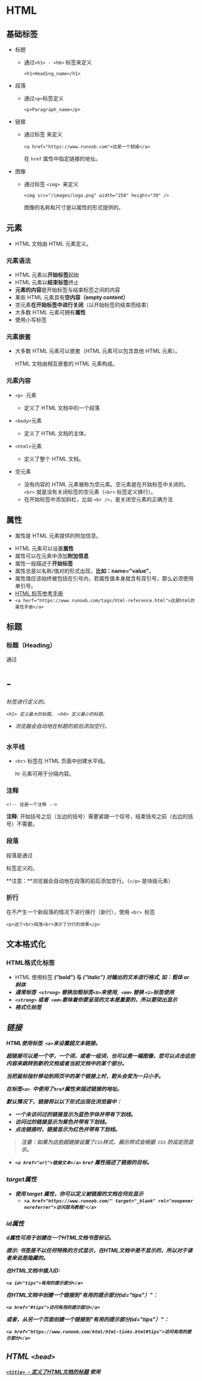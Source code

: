 # HTML

## 基础标签

* 标题

  * 通过`<h1> - <h6>` 标签来定义

    `<h1>Heading_name</h1>`

* 段落 

  * 通过`<p>`标签定义

    `<p>Paragraph_name</p>`

* 链接

  * 通过标签 <a> 来定义

    `<a href="https://www.runoob.com">这是一个链接</a>`

    在 `href` 属性中指定链接的地址。

* 图像

  * 通过标签 `<img> `来定义

    `<img src="/images/logo.png" width="258" height="39" />`

    图像的名称和尺寸是以属性的形式提供的。

## 元素

* HTML 文档由 HTML 元素定义。

### 元素语法

- HTML 元素以**开始标签**起始
- HTML 元素以**结束标签**终止
- **元素的内容**是开始标签与结束标签之间的内容
- 某些 HTML 元素具有**空内容（empty content）**
- 空元素**在开始标签中进行关闭**（以开始标签的结束而结束）
- 大多数 HTML 元素可拥有**属性**
- 使用小写标签

### 元素嵌套

* 大多数 HTML 元素可以嵌套（HTML 元素可以包含其他 HTML 元素）。

  HTML 文档由相互嵌套的 HTML 元素构成。

### 元素内容

* `<p> `元素
  * 定义了 HTML 文档中的一个段落
* `<body>`元素
  * 定义了 HTML 文档的主体。
* `<html>`元素
  * 定义了整个 HTML 文档。

* 空元素
  * 没有内容的 HTML 元素被称为空元素。空元素是在开始标签中关闭的。`<br>` 就是没有关闭标签的空元素（`<br>` 标签定义换行）。
  * 在开始标签中添加斜杠，比如 `<br />`，是关闭空元素的正确方法

## 属性

* 属性是 HTML 元素提供的附加信息。

- HTML 元素可以设置**属性**
- 属性可以在元素中添加**附加信息**
- 属性一般描述于**开始标签**
- 属性总是以名称/值对的形式出现，**比如：name="value"**。
- 属性值应该始终被包括在引号内，若属性值本身就含有双引号，那么必须使用单引号。
-  [HTML 标签参考手册](https://www.runoob.com/tags/html-reference.html)
  - `<a herf="https://www.runoob.com/tags/html-reference.html">这是html的属性手册</a>`

## 标题

### 标题（Heading）

通过 <h1> - <h6> 标签进行定义的。

`<h1> 定义最大的标题。 <h6> 定义最小的标题。`

* 浏览器会自动地在标题的前后添加空行。

### 水平线

* `<hr>` 标签在 HTML 页面中创建水平线。

  hr 元素可用于分隔内容。

### 注释

`<!-- 这是一个注释 -->`

**注释:** 开始括号之后（左边的括号）需要紧跟一个叹号，结束括号之前（右边的括号）不需要。

### 段落

段落是通过 <p> 标签定义的。

**注意：**浏览器会自动地在段落的前后添加空行。（`</p>` 是块级元素）

### 折行

在不产生一个新段落的情况下进行换行（新行），使用 `<br> `标签

`<p>这个<br>段落<br>演示了分行的效果</p>`

## 文本格式化

### HTML格式化标签

* HTML 使用标签 <b>("bold") 与 <i>("italic") 对输出的文本进行格式, 如：**粗体** or *斜体*
* **通常标签` <strong>` 替换加粗标签` <b> `来使用,` <em>` 替换 `<i>`标签使用**
* `<strong>` 或者` <em>`意味着你要呈现的文本是重要的，所以要突出显示
* <a herf="https://www.runoob.com/html/html-formatting.html">格式化标签</a>

## 链接

HTML使用标签` <a>`来设置超文本链接。

超链接可以是一个字，一个词，或者一组词，也可以是一幅图像，您可以点击这些内容来跳转到新的文档或者当前文档中的某个部分。

当把鼠标指针移动到网页中的某个链接上时，箭头会变为一只小手。

在标签`<a> `中使用了`href`属性来描述链接的地址。

默认情况下，链接将以以下形式出现在浏览器中：

- 一个未访问过的链接显示为蓝色字体并带有下划线。
- 访问过的链接显示为紫色并带有下划线。
- 点击链接时，链接显示为红色并带有下划线。

> 注意：如果为这些超链接设置了` CSS `样式，展示样式会根据` CSS` 的设定而显示。

* `<a href="url">链接文本</a>`    `href` 属性描述了链接的目标。

### target属性

* 使用 target 属性，你可以定义被链接的文档在何处显示
  * `<a href="https://www.runoob.com/" target="_blank" rel="noopener noreferrer">访问菜鸟教程!</a>`   <!---打开新的标签页--->

### id属性

d属性可用于创建在一个HTML文档书签标记。

**提示:** 书签是不以任何特殊的方式显示，在HTML文档中是不显示的，所以对于读者来说是隐藏的。

在HTML文档中插入ID:

`<a id="tips">有用的提示部分</a>`

在HTML文档中创建一个链接到"有用的提示部分(id="tips"）"：

`<a href="#tips">访问有用的提示部分</a>`

或者，从另一个页面创建一个链接到"有用的提示部分(id="tips"）"：

`<a href="https://www.runoob.com/html/html-links.html#tips">访问有用的提示部分</a>`

## HTML `<head>`

[`<title> `- 定义了HTML文档的标题](https://www.runoob.com/try/try.php?filename=tryhtml_title)
使用 <title> 标签定义HTML文档的标题

[`<base>` - 定义了所有链接的URL](https://www.runoob.com/try/try.php?filename=tryhtml_base)
使用 <base> 定义页面中所有链接默认的链接目标地址。

<meta> - 提供了HTML文档的meta标记使用 <meta> 元素来描述HTML文档的描述，关键词，作者，字符集等。

### `<head>`元素

`<head>` 元素包含了所有的头部标签元素。在 `<head>`元素中你可以插入脚本（scripts）, 样式文件`（CSS）`，及各种meta信息。

可以添加在头部区域的元素标签为: `<title>`,` <style>`,` <meta>`, `<link>`, `<script>`, `<noscript>` 和 `<base>`。

#### `<title>`

`<title>` 标签定义了不同文档的标题。

`<title> `在` HTML/XHTML` 文档中是必须的。

`<title> `元素:

- 定义了浏览器工具栏的标题
- 当网页添加到收藏夹时，显示在收藏夹中的标题
- 显示在搜索引擎结果页面的标题

#### `<base>`

<base> 标签描述了基本的链接地址/链接目标，该标签作为HTML文档中所有的链接标签的默认链接

<head>
<base href="http://www.runoob.com/images/" target="_blank">
</head>

#### `<link>`

<link> 标签定义了文档与外部资源之间的关系。

<link> 标签通常用于链接到样式表:

```html
<head>
<link rel="stylesheet" type="text/css" href="mystyle.css">
</head>
```

#### `<style>`

`<style> 标签定义了HTML文档的样式文件引用地址.`


在<style> 元素中你也可以直接添加样式来渲染 HTML 文档:

```html
<head>
<style type="text/css">
body {background-color:yellow}
p {color:blue}
</style>
</head>
```

#### `<meta>`

meta标签描述了一些基本的元数据。

`<meta> 标签提供了元数据.元数据也不显示在页面上，但会被浏览器解析。`

META 元素通常用于指定网页的描述，关键词，文件的最后修改时间，作者，和其他元数据。

元数据可以使用于浏览器（如何显示内容或重新加载页面），搜索引擎（关键词），或其他Web服务。

`<meta> 一般放置于 <head> 区域`

每30秒钟刷新当前页面:

```html
<meta http-equiv="refresh" content="30">
```

## 样式-`CSS`

`CSS` 是为了更好的渲染HTML元素而引入的.

`CSS `可以通过以下方式添加到HTML中:

- 内联样式- 在HTML元素中使用"style" **属性**
- 内部样式表 -在HTML文档头部 <head> 区域使用<style> **元素** 来包含`CSS`
- 外部引用 - 使用外部` CSS` **文件**

[CSS 教程](https://www.runoob.com/css/)

### 内联样式

当特殊的样式需要应用到个别元素时，就可以使用内联样式。 使用内联样式的方法是在相关的标签中使用样式属性。

```html
<p style="color:blue;margin-left:20px;">这是一个段落。</p>
```

#### 字体样式

使用font-family（字体），color（颜色），和font-size（字体大小）属性来定义字体的样式

#### 文本对齐方式

使用 text-align（文字对齐）属性指定文本的水平与垂直对齐方式

`<h1 style="text-align:center;">居中对齐的标题</h1> <p>这是一个段落。</p>`

文本对齐属性 text-align取代了旧标签` <center>`

#### 内部样式表

当单个文件需要特别样式时，就可以使用内部样式表。你可以在<head> 部分通过 <style>标签定义内部样式表：

```html
<head>
<style type="text/css">
body {background-color:yellow;}
p {color:blue;}
</style>
</head>
```

#### 外部样式表

当样式需要被应用到很多页面的时候，外部样式表将是理想的选择。使用外部样式表，可以通过更改一个文件来改变整个站点的外观。

```html
<head>
<link rel="stylesheet" type="text/css" href="mystyle.css">
</head>
```

## 图像

### 图像标签（` <img>`）和源属性（`Src`）

在 HTML 中，图像由<img> 标签定义。

<img> 是空标签，意思是说，它只包含属性，并且没有闭合标签。

要在页面上显示图像，你需要使用源属性（src）。src 指 "source"。源属性的值是图像的 URL 地址。

**定义图像的语法是：**

`<img src="url" alt="some_text">`

URL 指存储图像的位置。如果名为 `"pulpit.jpg"` 的图像位于 www.runoob.com 的 images 目录中，那么其 URL 为 [http://www.runoob.com/images/pulpit.jpg](https://www.runoob.com/images/pulpit.jpg)。

浏览器将图像显示在文档中图像标签出现的地方。如果你将图像标签置于两个段落之间，那么浏览器会首先显示第一个段落，然后显示图片，最后显示第二段。

### Alt属性

alt 属性用来为图像定义一串预备的可替换的文本。

替换文本属性的值是用户定义的。

`<img src="boat.gif" alt="Big Boat">`

### 设置图像的高度与宽度

height（高度） 与 width（宽度）属性用于设置图像的高度与宽度。

属性值默认单位为像素:

`<img src="pulpit.jpg" alt="Pulpit rock" width="304" height="228">`

**提示:** 指定图像的高度和宽度是一个很好的习惯。如果图像指定了高度宽度，页面加载时就会保留指定的尺寸。如果没有指定图片的大小，加载页面时有可能会破坏HTML页面的整体布局。

```
<map name="planetmap">
  <area shape="rect" coords="0,0,82,126" alt="Sun" href="sun.htm">
  <area shape="circle" coords="90,58,3" alt="Mercury" href="mercur.htm">
  <area shape="circle" coords="124,58,8" alt="Venus" href="venus.htm">
</map>
```

该段代码中的shape指的是点击区域的形状，`coords`指的应该是链接区域在图片中的坐标（像素为单位）

、矩形：(左上角顶点坐标为`(x1,y1)`，右下角顶点坐标为`(x2,y2)`

```
<area shape="rect" coords="x1,y1,x2,y2" href=url>
```

2、圆形：(圆心坐标为`(X1,y1)`，半径为r)

```
<area shape="circle" coords="x1,y1,r" href=url>
```

3、多边形：(各顶点坐标依次为`(x1,y1)`、`(x2,y2)`、`(x3,y3) `......)

```
<area shape="poly" coords="x1,y1,x2,y2 ......" href=url>
```

## 表格

表格由 `<table> `标签来定义。每个表格均有若干行（由` <tr>` 标签定义），每行被分割为若干单元格（由 `<td> `标签定义）。字母 `td` 指表格数据（table data），即数据单元格的内容。数据单元格可以包含文本、图片、列表、段落、表单、水平线、表格等等。

<table border="1">     <tr>         <td>row 1, cell 1</td>         <td>row 1, cell 2</td>     </tr>     <tr>         <td>row 2, cell 1</td>         <td>row 2, cell 2</td>     </tr> </table>

### 表格和边框属性

如果不定义边框属性，表格将不显示边框。

<table border="1">     <tr>         <td>Row 1, cell 1</td>         <td>Row 1, cell 2</td>     </tr> </table>

### 表头

表格的表头使用 <th> 标签进行定义。

<table border="1">     <tr>         <th>Header 1</th>         <th>Header 2</th>     </tr>     <tr>         <td>row 1, cell 1</td>         <td>row 1, cell 2</td>     </tr>     <tr>         <td>row 2, cell 1</td>         <td>row 2, cell 2</td>     </tr> </table>

* 更多参见 <a herf="https://www.runoob.com/html/html-tables.html">菜鸟教程——HTML表格</a>

## 列表

### 无序列表

无序列表是一个项目的列表，此列项目使用粗体圆点（典型的小黑圆圈）进行标记。

无序列表使用` <ul> `标签。

<ul>
<li>Coffee</li>
<li>Milk</li>
</ul>

### 有序列表

同样，有序列表也是一列项目，列表项目使用数字进行标记。 有序列表始于 `<ol>` 标签。每个列表项始于 `<li>` 标签。

列表项使用数字来标记。

<ol>
<li>Coffee</li>
<li>Milk</li>
</ol>

### 自定义列表

自定义列表不仅仅是一列项目，而是项目及其注释的组合。

自定义列表以` <dl>` 标签开始。每个自定义列表项以 `<dt> `开始。每个自定义列表项的定义以 `<dd>` 开始。

<dl>
<dt>Coffee</dt>
<dd>- black hot drink</dd>
<dt>Milk</dt>
<dd>- white cold drink</dd>
</dl>

* 更多内容参见<a herf="https://www.runoob.com/html/html-lists.html">菜鸟教程——列表</a>

## 区块

HTML 可以通过` <div> `和 `<span>`将元素组合起来。

大多数 HTML 元素被定义为**块级元素**或**内联元素**。

* **块级元素**在浏览器显示时，通常会以新行来开始（和结束）。例: <h1>, <p>, <ul>, <table>

* **内联元素**在显示时通常不会以新行开始。例: <b>, <td>, <a>, <img>

### `<div>`

HTML` <div>` 元素是**块级元素**，它可用于组合其他 HTML 元素的容器。

`<div>` 元素没有特定的含义。除此之外，由于它属于块级元素，浏览器会在其前后显示折行。

如果与` CSS` 一同使用，`<div>` 元素可用于对大的内容块设置样式属性。

`<div>` 元素的另一个常见的用途是文档布局。它取代了使用表格定义布局的老式方法。使用 `<table>` 元素进行文档布局不是表格的正确用法。`<table>` 元素的作用是显示表格化的数据。

### `<span>`

HTML` <span> `元素是内联元素，可用作文本的容器

`<span>` 元素也没有特定的含义。

当与` CSS `一同使用时，`<span> `元素可用于为部分文本设置样式属性。

## 布局

### `<div>`布局

div 元素是用于分组 HTML 元素的块级元素。

### `<table>`布局

使用 HTML` <table> `标签是创建布局的一种简单的方式。

大多数站点可以使用` <div>` 或者 `<table>` 元素来创建多列。`CSS `用于对元素进行定位，或者为页面创建背景以及色彩丰富的外观。

* 详情参见 <a herf="https://www.runoob.com/html/html-layouts.html">HTML布局</a>

## 表单和输入

HTML 表单用于收集不同类型的用户输入。

### 表单

表单是一个包含表单元素的区域。

表单元素是允许用户在表单中输入内容,比如：文本域(`textarea`)、下拉列表、单选框(radio-buttons)、复选框(`checkboxes`)等等。

表单使用表单标签` <form>` 来设置

### 输入元素

多数情况下被用到的表单标签是输入标签（`<input>`）输入类型是由类型属性（type）定义的。

#### 文本域

文本域通过`<input type="text">` 标签来设定，可以在表单中键入字母、数字等内容

```
<form>
First name: <input type="text" name="firstname"><br>
Last name: <input type="text" name="lastname">
</form>
```

* 表单本身并不可见，文本域的默认宽度是 20 个字符。

#### 密码

密码字段通过标签`<input type="password">` 来定义

```
<form>
Password: <input type="password" name="pwd">
</form>
```

* 密码字段字符不会明文显示，而是以星号或圆点替代。

#### 单选按钮（Radio Buttons）

`<input type="radio">` 标签定义了表单单选框选项

单选按钮可以设置以下几个属性：value、name、checked

-  value：提交数据到服务器的值（后台程序`PHP`使用）
-  name：为控件命名，以备后台程序 ASP、`PHP` 使用
-  checked：当设置 checked="checked" 时，该选项被默认选中

```
<form>
<input type="radio" name="sex" value="male">Male<br>
<input type="radio" name="sex" value="female">Female
</form>
```

`<input type="reset">`定义重置按钮

`<input type="reset" name="button" id="button" value="重置">`

点击之后会将重置按钮所在的表单中填写的内容重新设置为默认值。

#### 复选框（Check boxes）

`<input type="checkbox">` 定义了复选框. 用户需要从若干给定的选择中选取一个或若干选项。

```
<form>
<input type="checkbox" name="vehicle" value="Bike">I have a bike<br>
<input type="checkbox" name="vehicle" value="Car">I have a car
</form>
```

#### 提交按钮(Submit Button)

`<input type="submit"> `定义了提交按钮.

当用户单击确认按钮时，表单的内容会被传送到另一个文件。表单的动作属性定义了目的文件的文件名。由动作属性定义的这个文件通常会对接收到的输入数据进行相关的处理。

```
<form name="input" action="html_form_action.php" method="get">
Username: <input type="text" name="user">
<input type="submit" value="Submit">
</form>
```

* 假如您在上面的文本框内键入几个字母，然后点击确认按钮，那么输入数据会传送到 `"html_form_action.php" `的页面。该页面将显示出输入的结果。

## 框架

在同一个浏览器窗口中显示不止一个页面。

* `iframe` 语法

  * ```
    <iframe src="URL"></iframe>
    该URL指向不同的网页。
    ```

* height 和 width 属性用来定义`iframe`标签的高度与宽度。

  属性默认以像素为单位, 但是你可以指定其按比例显示 (如："80%")。

* `frameborder` 属性用于定义`iframe`表示是否显示边框。设置属性值为 "0" 移除`iframe`的边框

* `iframe`可以显示一个目标链接的页面，目标链接的属性必须使用`iframe`的属性

## 颜色

* HTML 颜色由红色、绿色、蓝色混合而成。
* HTML 颜色由一个十六进制符号来定义，这个符号由红色、绿色和蓝色的值组成（`RGB`）。每种颜色的最小值是0（十六进制：#00）。最大值是255（十六进制：#FF）。
  * `rgb(red,green,blue)`是一个有序数对，整体显示的颜色是由着三种颜色合成的颜色，数字大小表示组成成分的多少,每个数字都是十六进制。

* `RGBA` 的意思是（Red-Green-Blue-Alpha）它是在` RGB` 上扩展包括了 **“alpha”** 通道，运行对颜色值设置透明度。可以实现设置颜色透明度的功能，0表示全透明。

* <a herf="https://www.runoob.com/html/html-colornames.html">颜色名</a>

## 脚本

JavaScript 使 HTML 页面具有更强的动态和交互性。

### ` <script>`

* `<script>` 标签用于定义客户端脚本，比如 JavaScript.

* `<script>`元素既可包含脚本语句，也可通过` src `属性指向外部脚本文件。

* JavaScript 最常用于图片操作、表单验证以及内容动态更新。

### `<noscript>`

* `<noscript>` 标签提供无法使用脚本时的替代内容，比方在浏览器禁用脚本时，或浏览器不支持客户端脚本时。

* `<noscript>`元素可包含普通 HTML 页面的 body 元素中能够找到的所有元素。

* 只有在浏览器不支持脚本或者禁用脚本时，才会显示` <noscript>` 元素中的内容

## 字符实体

HTML 中的预留字符必须被替换为字符实体。一些在键盘上找不到的字符也可以使用字符实体来替换。

### HTML 实体

在 HTML 中，某些字符是预留的。在 HTML 中不能使用小于号（<）和大于号（>），如需显示小于号，则必须这样写：**<** 或 **<** 或 **<**，这是因为浏览器会误认为它们是标签。如果希望正确地显示预留字符，我们必须在 HTML 源代码中使用字符实体（character entities）。

*  使用实体名而不是数字的好处是，名称易于记忆。不过坏处是，浏览器也许并不支持所有实体名称（对实体数字的支持却很好）

#### 不间断空格(Non-breaking Space)

HTML 中的常用字符实体是不间断空格(`&nbsp;`)。

浏览器总是会截短 HTML 页面中的空格。如果您在文本中写 10 个空格，在显示该页面之前，浏览器会删除它们中的 9 个。如需在页面中增加空格的数量，您需要使用 `&nbsp; `字符实体。

#### 音标符

发音符号是加到字母上的一个"glyph(字形)"。一些变音符号, 如 尖音符 ( ̀) 和 抑音符 ( ́) 。变音符号可以出现字母的上面和下面，或者字母里面，或者两个字母间。变音符号可以与字母、数字字符的组合来使用。

| 音标符 | 字符 | Construct | 输出结果 |
| :----- | :--- | :-------- | :------: |
| ̀       | a    | `a&#768;` |    à     |
| ́       | a    | `a&#769;` |    á     |

* **虽然 `html `不区分大小写，但实体字符对大小写敏感。**
* <a herf="https://www.runoob.com/tags/ref-entities.html">HTML实体参考手册</a>

## HTML 统一资源定位器(`Uniform Resource Locators`)

URL 是一个网页地址。URL可以由字母组成，如`"runoob.com"`，或互联网协议（`IP`）地址： 192.68.20.50。大多数人进入网站使用网站域名来访问，因为 名字比数字更容易记住。

### URL - 统一资源定位器

Web浏览器通过URL从Web服务器请求页面。一个统一资源定位器(URL) 用于定位万维网上的文档。

一个网页地址实例: http://www.runoob.com/html/html-tutorial.html 语法规则:

**`scheme`://`host.domain`:`port`/`path`/`filename`**

说明:

- - scheme - 定义因特网服务的类型。最常见的类型是` http`
  - host - 定义域主机（`http` 的默认主机是 `www`）
  - domain - 定义因特网域名，比如 `runoob.com`
  - :port - 定义主机上的端口号（`http` 的默认端口号是 80）
  - path - 定义服务器上的路径（如果省略，则文档必须位于网站的根目录中）。
  - filename - 定义文档/资源的名称

### URL Scheme

| Scheme  | 访问               | 用于...                               |
| :------ | :----------------- | :------------------------------------ |
| `http`  | 超文本传输协议     | 以` http://` 开头的普通网页。不加密。 |
| `https` | 安全超文本传输协议 | 安全网页，加密所有信息交换。          |
| `ftp`   | 文件传输协议       | 用于将文件下载或上传至网站。          |
| file    |                    | 您计算机上的文件。                    |

### URL 字符编码

* URL 只能使用 [ASCII 字符集](https://www.runoob.com/tags/html-ascii.html).

* 来通过因特网进行发送。由于 URL 常常会包含 ASCII 集合之外的字符，URL 必须转换为有效的 ASCII 格式。

* URL 编码使用 "%" 其后跟随两位的十六进制数来替换非 ASCII 字符。

* URL 不能包含空格。URL 编码通常使用 + 来替换空格。

 [URL 编码参考手册](https://www.runoob.com/tags/html-urlencode.html)

## [速查列表](https://www.runoob.com/html/html-quicklist.html)

### HTML 基本文档

```
<!DOCTYPE html>
<html>
<head>
<title>文档标题</title>
</head>
<body>
可见文本...
</body>
</html>
```

### 基本标签（Basic Tags）

```
<h1>最大的标题</h1>
<h2> . . . </h2>
<h3> . . . </h3>
<h4> . . . </h4>
<h5> . . . </h5>
<h6>最小的标题</h6>
<p>这是一个段落。</p>
<br> （换行）
<hr> （水平线）
<!-- 这是注释 -->
```

### 文本格式化（Formatting）

```
<b>粗体文本</b>
<code>计算机代码</code>
<em>强调文本</em>
<i>斜体文本</i>
<kbd>键盘输入</kbd> 
<pre>预格式化文本</pre>
<small>更小的文本</small>
<strong>重要的文本</strong>
 
<abbr> （缩写）
<address> （联系信息）
<bdo> （文字方向）
<blockquote> （从另一个源引用的部分）
<cite> （工作的名称）
<del> （删除的文本）
<ins> （插入的文本）
<sub> （下标文本）
<sup> （上标文本）
```

### 链接（Links）

```
普通的链接：<a href="http://www.example.com/">链接文本</a>
图像链接： <a href="http://www.example.com/"><img src="URL" alt="替换文本"></a>
邮件链接： <a href="mailto:webmaster@example.com">发送e-mail</a>
书签：
<a id="tips">提示部分</a>
<a href="#tips">跳到提示部分</a>
```

### 图片（Images）

`<img src="URL" alt="替换文本" height="42" width="42">`

### 样式/区块（Styles/Sections）

```
<style type="text/css">
h1 {color:red;}
p {color:blue;}
</style>
<div>文档中的块级元素</div>
<span>文档中的内联元素</span>
```

### 无序列表

```
<ul>
  <li>项目</li>
  <li>项目</li>
</ul>
```

### 有序列表

```
<ol>
  <li>第一项</li>
  <li>第二项</li>
</ol>
```

### 定义列表

```
<dl>
 <dt>项目 1</dt>
  <dd>描述项目 1</dd>
 <dt>项目 2</dt>
  <dd>描述项目 2</dd>
</dl>
```

### 表格（Tables）

```
<table border="1">
 <tr>
  <th>表格标题</th>
  <th>表格标题</th>
 </tr>
 <tr>
  <td>表格数据</td>
  <td>表格数据</td>
 </tr>
</table>
```

### 框架（`Iframe`）

```
<iframe src="demo_iframe.htm"></iframe>
```

### 表单（Forms）

```
<form action="demo_form.php" method="post/get">
<input type="text" name="email" size="40" maxlength="50">
<input type="password">
<input type="checkbox" checked="checked">
<input type="radio" checked="checked">
<input type="submit" value="Send">
<input type="reset">
<input type="hidden">
<select>
<option>苹果</option>
<option selected="selected">香蕉</option>
<option>樱桃</option>
</select>
<textarea name="comment" rows="60" cols="20"></textarea>

</form>
```

### 实体（Entities）

`&lt;` 等同于 <

`&gt`; 等同于 >

`&#169;` 等同于 ©


